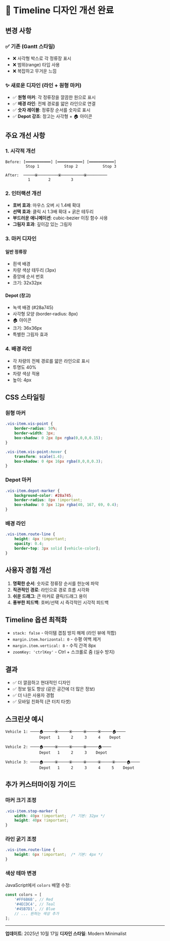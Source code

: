 # 🎨 Timeline 디자인 개선 완료

## 변경 사항

### ✅ 기존 (Gantt 스타일)
- ❌ 사각형 박스로 각 정류장 표시
- ❌ 범위(range) 타입 사용
- ❌ 복잡하고 무거운 느낌

### ✨ 새로운 디자인 (라인 + 원형 마커)
- ✅ **원형 마커**: 각 정류장을 깔끔한 원으로 표시
- ✅ **배경 라인**: 전체 경로를 얇은 라인으로 연결
- ✅ **숫자 레이블**: 정류장 순서를 숫자로 표시
- ✅ **Depot 강조**: 창고는 사각형 + 🏠 아이콘

## 주요 개선 사항

### 1. 시각적 개선
```
Before: [━━━━━━━━━━━] [━━━━━━━━━━━] [━━━━━━━━━━━]
         Stop 1           Stop 2           Stop 3

After:  ─────⦿─────────⦿──────────⦿─────────
          1        2         3
```

### 2. 인터랙션 개선
- **호버 효과**: 마우스 오버 시 1.4배 확대
- **선택 효과**: 클릭 시 1.3배 확대 + 굵은 테두리
- **부드러운 애니메이션**: cubic-bezier 이징 함수 사용
- **그림자 효과**: 깊이감 있는 그림자

### 3. 마커 디자인

#### 일반 정류장
- 흰색 배경
- 차량 색상 테두리 (3px)
- 중앙에 순서 번호
- 크기: 32x32px

#### Depot (창고)
- 녹색 배경 (#28a745)
- 사각형 모양 (border-radius: 8px)
- 🏠 아이콘
- 크기: 36x36px
- 특별한 그림자 효과

### 4. 배경 라인
- 각 차량의 전체 경로를 얇은 라인으로 표시
- 투명도 40%
- 차량 색상 적용
- 높이: 4px

## CSS 스타일링

### 원형 마커
```css
.vis-item.vis-point {
    border-radius: 50%;
    border-width: 3px;
    box-shadow: 0 2px 8px rgba(0,0,0,0.15);
}

.vis-item.vis-point:hover {
    transform: scale(1.4);
    box-shadow: 0 4px 16px rgba(0,0,0,0.3);
}
```

### Depot 마커
```css
.vis-item.depot-marker {
    background-color: #28a745;
    border-radius: 8px !important;
    box-shadow: 0 3px 12px rgba(40, 167, 69, 0.4);
}
```

### 배경 라인
```css
.vis-item.route-line {
    height: 4px !important;
    opacity: 0.4;
    border-top: 3px solid [vehicle-color];
}
```

## 사용자 경험 개선

1. **명확한 순서**: 숫자로 정류장 순서를 한눈에 파악
2. **직관적인 경로**: 라인으로 경로 흐름 시각화
3. **쉬운 드래그**: 큰 마커로 클릭/드래그 용이
4. **풍부한 피드백**: 호버/선택 시 즉각적인 시각적 피드백

## Timeline 옵션 최적화

- `stack: false` - 아이템 겹침 방지 해제 (라인 뷰에 적합)
- `margin.item.horizontal: 0` - 수평 여백 제거
- `margin.item.vertical: 8` - 수직 간격 8px
- `zoomKey: 'ctrlKey'` - Ctrl + 스크롤로 줌 (실수 방지)

## 결과

- ✅ 더 깔끔하고 현대적인 디자인
- ✅ 정보 밀도 향상 (같은 공간에 더 많은 정보)
- ✅ 더 나은 사용자 경험
- ✅ 모바일 친화적 (큰 터치 타겟)

## 스크린샷 예시

```
Vehicle 1: ────🏠─────⦿─────⦿─────⦿─────⦿─────🏠────
               Depot   1     2     3     4    Depot

Vehicle 2: ────🏠─────⦿─────⦿─────⦿─────🏠────
               Depot   1     2     3    Depot

Vehicle 3: ────🏠─────⦿─────⦿─────⦿─────⦿─────⦿─────🏠────
               Depot   1     2     3     4     5    Depot
```

## 추가 커스터마이징 가이드

### 마커 크기 조정
```css
.vis-item.stop-marker {
    width: 40px !important;  /* 기본: 32px */
    height: 40px !important;
}
```

### 라인 굵기 조정
```css
.vis-item.route-line {
    height: 6px !important;  /* 기본: 4px */
}
```

### 색상 테마 변경
JavaScript에서 `colors` 배열 수정:
```javascript
const colors = [
    '#FF6B6B', // Red
    '#4ECDC4', // Teal
    '#45B7D1', // Blue
    // ... 원하는 색상 추가
];
```

---

**업데이트**: 2025년 10월 17일
**디자인 스타일**: Modern Minimalist

